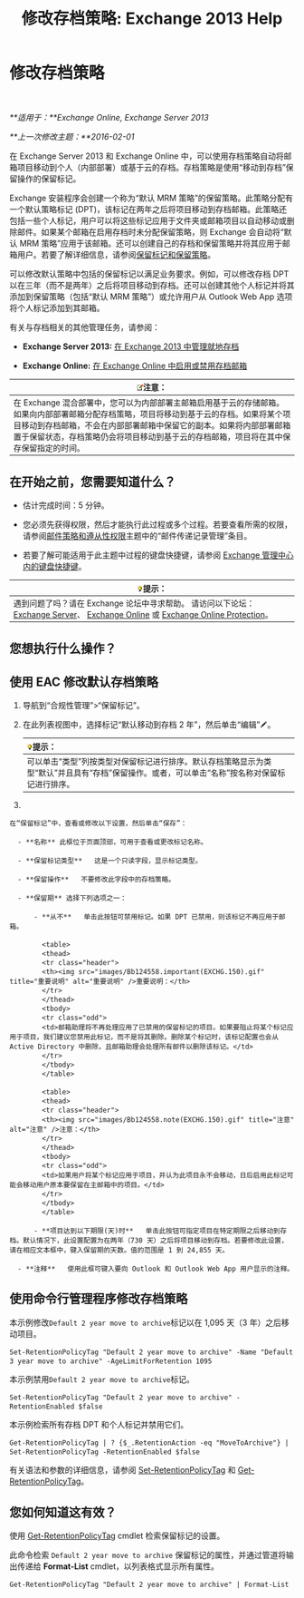 ﻿---
title: '修改存档策略: Exchange 2013 Help'
TOCTitle: 修改存档策略
ms:assetid: 1e3002c2-801a-43ea-ae00-52ab34d76b9c
ms:mtpsurl: https://technet.microsoft.com/zh-cn/library/Hh529919(v=EXCHG.150)
ms:contentKeyID: 50490026
ms.date: 01/11/2018
mtps_version: v=EXCHG.150
ms.translationtype: HT
---

# 修改存档策略

 

_**适用于：**Exchange Online, Exchange Server 2013_

_**上一次修改主题：**2016-02-01_

在 Exchange Server 2013 和 Exchange Online 中，可以使用存档策略自动将邮箱项目移动到个人（内部部署）或基于云的存档。存档策略是使用“移动到存档”保留操作的保留标记。

Exchange 安装程序会创建一个称为“默认 MRM 策略”的保留策略。此策略分配有一个默认策略标记 (DPT)，该标记在两年之后将项目移动到存档邮箱。此策略还包括一些个人标记，用户可以将这些标记应用于文件夹或邮箱项目以自动移动或删除邮件。如果某个邮箱在启用存档时未分配保留策略，则 Exchange 会自动将“默认 MRM 策略”应用于该邮箱。还可以创建自己的存档和保留策略并将其应用于邮箱用户。若要了解详细信息，请参阅[保留标记和保留策略](retention-tags-and-retention-policies-exchange-2013-help.md)。

可以修改默认策略中包括的保留标记以满足业务要求。例如，可以修改存档 DPT 以在三年（而不是两年）之后将项目移动到存档。还可以创建其他个人标记并将其添加到保留策略（包括“默认 MRM 策略”）或允许用户从 Outlook Web App 选项将个人标记添加到其邮箱。

有关与存档相关的其他管理任务，请参阅：

  - **Exchange Server 2013:** [在 Exchange 2013 中管理就地存档](manage-in-place-archives-in-exchange-2013-exchange-2013-help.md)

  - **Exchange Online:** [在 Exchange Online 中启用或禁用存档邮箱](https://technet.microsoft.com/zh-cn/library/jj984357\(v=exchg.150\))

<table>
<thead>
<tr class="header">
<th><img src="images/Bb124558.note(EXCHG.150).gif" title="注意" alt="注意" />注意：</th>
</tr>
</thead>
<tbody>
<tr class="odd">
<td>在 Exchange 混合部署中，您可以为内部部署主邮箱启用基于云的存储邮箱。如果向内部部署邮箱分配存档策略，项目将移动到基于云的存档。如果将某个项目移动到存档邮箱，不会在内部部署邮箱中保留它的副本。如果将内部部署邮箱置于保留状态，存档策略仍会将项目移动到基于云的存档邮箱，项目将在其中保存保留指定的时间。</td>
</tr>
</tbody>
</table>


## 在开始之前，您需要知道什么？

  - 估计完成时间：5 分钟。

  - 您必须先获得权限，然后才能执行此过程或多个过程。若要查看所需的权限，请参阅[邮件策略和遵从性权限](messaging-policy-and-compliance-permissions-exchange-2013-help.md)主题中的“邮件传递记录管理”条目。

  - 若要了解可能适用于此主题中过程的键盘快捷键，请参阅 [Exchange 管理中心内的键盘快捷键](keyboard-shortcuts-in-the-exchange-admin-center-exchange-online-protection-help.md)。

<table>
<thead>
<tr class="header">
<th><img src="images/Bb124558.tip(EXCHG.150).gif" title="提示" alt="提示" />提示：</th>
</tr>
</thead>
<tbody>
<tr class="odd">
<td>遇到问题了吗？请在 Exchange 论坛中寻求帮助。 请访问以下论坛：<a href="https://go.microsoft.com/fwlink/p/?linkid=60612">Exchange Server</a>、 <a href="https://go.microsoft.com/fwlink/p/?linkid=267542">Exchange Online</a> 或 <a href="https://go.microsoft.com/fwlink/p/?linkid=285351">Exchange Online Protection</a>。</td>
</tr>
</tbody>
</table>


## 您想执行什么操作？

## 使用 EAC 修改默认存档策略

1.  导航到“合规性管理”\>“保留标记”。

2.  在此列表视图中，选择标记“默认移动到存档 2 年”，然后单击“编辑”![编辑图标](images/Bb124582.6f53ccb2-1f13-4c02-bea0-30690e6ea71d(EXCHG.150).gif "编辑图标")。
    
    <table>
    <thead>
    <tr class="header">
    <th><img src="images/Bb124558.tip(EXCHG.150).gif" title="提示" alt="提示" />提示：</th>
    </tr>
    </thead>
    <tbody>
    <tr class="odd">
    <td>可以单击“类型”列按类型对保留标记进行排序。默认存档策略显示为类型“默认”并且具有“存档”保留操作。或者，可以单击“名称”按名称对保留标记进行排序。</td>
    </tr>
    </tbody>
    </table>


3.  
    
    在“保留标记”中，查看或修改以下设置，然后单击“保存”：
    
      - **名称** 此框位于页面顶部，可用于查看或更改标记名称。
    
      - **保留标记类型**   这是一个只读字段，显示标记类型。
    
      - **保留操作**   不要修改此字段中的存档策略。
    
      - **保留期** 选择下列选项之一：
        
          - **从不**   单击此按钮可禁用标记。如果 DPT 已禁用，则该标记不再应用于邮箱。
            
            <table>
            <thead>
            <tr class="header">
            <th><img src="images/Bb124558.important(EXCHG.150).gif" title="重要说明" alt="重要说明" />重要说明：</th>
            </tr>
            </thead>
            <tbody>
            <tr class="odd">
            <td>邮箱助理将不再处理应用了已禁用的保留标记的项目。如果要阻止将某个标记应用于项目，我们建议您禁用此标记，而不是将其删除。删除某个标记时，该标记配置也会从 Active Directory 中删除，且邮箱助理会处理所有邮件以删除该标记。</td>
            </tr>
            </tbody>
            </table>
            
            <table>
            <thead>
            <tr class="header">
            <th><img src="images/Bb124558.note(EXCHG.150).gif" title="注意" alt="注意" />注意：</th>
            </tr>
            </thead>
            <tbody>
            <tr class="odd">
            <td>如果用户将某个标记应用于项目，并认为此项目永不会移动，日后启用此标记可能会移动用户原本要保留在主邮箱中的项目。</td>
            </tr>
            </tbody>
            </table>
        
          - **项目达到以下期限(天)时**   单击此按钮可指定项目在特定期限之后移动到存档。默认情况下，此设置配置为在两年（730 天）之后将项目移动到存档。若要修改此设置，请在相应文本框中，键入保留期的天数。值的范围是 1 到 24,855 天。
    
      - **注释**   使用此框可键入要向 Outlook 和 Outlook Web App 用户显示的注释。

## 使用命令行管理程序修改存档策略

本示例修改`Default 2 year move to archive`标记以在 1,095 天（3 年）之后移动项目。

    Set-RetentionPolicyTag "Default 2 year move to archive" -Name "Default 3 year move to archive" -AgeLimitForRetention 1095

本示例禁用`Default 2 year move to archive`标记。

    Set-RetentionPolicyTag "Default 2 year move to archive" -RetentionEnabled $false

本示例检索所有存档 DPT 和个人标记并禁用它们。

    Get-RetentionPolicyTag | ? {$_.RetentionAction -eq "MoveToArchive"} | Set-RetentionPolicyTag -RetentionEnabled $false

有关语法和参数的详细信息，请参阅 [Set-RetentionPolicyTag](https://technet.microsoft.com/zh-cn/library/dd298042\(v=exchg.150\)) 和 [Get-RetentionPolicyTag](https://technet.microsoft.com/zh-cn/library/dd298009\(v=exchg.150\))。

## 您如何知道这有效？

使用 [Get-RetentionPolicyTag](https://technet.microsoft.com/zh-cn/library/dd298009\(v=exchg.150\)) cmdlet 检索保留标记的设置。

此命令检索 `Default 2 year move to archive` 保留标记的属性，并通过管道将输出传递给 **Format-List** cmdlet，以列表格式显示所有属性。

    Get-RetentionPolicyTag "Default 2 year move to archive" | Format-List

